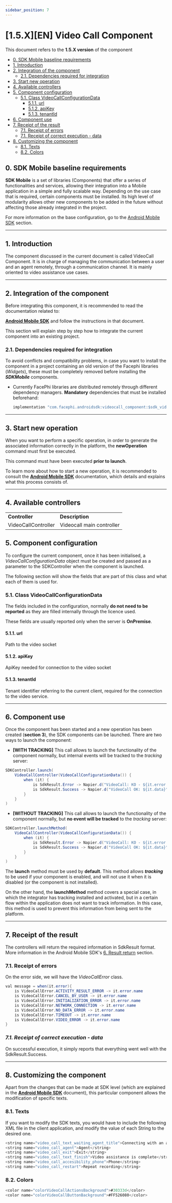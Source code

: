 ```yaml
---
sidebar_position: 7
---
```


# [1.5.X][EN] Video Call Component

This document refers to the **1.5.X version** of the component

- [0. SDK Mobile baseline
  requirements](#id-%5B1.5.X%5D%5BEN%5DVideoCallComponent-0.SDKMobilebaselinerequirements)
- [1.
  Introduction](#id-%5B1.5.X%5D%5BEN%5DVideoCallComponent-1.Introduction)
- [2. Integration of the
  component](#id-%5B1.5.X%5D%5BEN%5DVideoCallComponent-2.Integrationofthecomponent)
  - [2.1. Dependencies required for
    integration](#id-%5B1.5.X%5D%5BEN%5DVideoCallComponent-2.1.Dependenciesrequiredforintegration)
- [3. Start new
  operation](#id-%5B1.5.X%5D%5BEN%5DVideoCallComponent-3.Startnewoperation)
- [4. Available
  controllers](#id-%5B1.5.X%5D%5BEN%5DVideoCallComponent-4.Availablecontrollers)
- [5. Component
  configuration](#id-%5B1.5.X%5D%5BEN%5DVideoCallComponent-5.Componentconfiguration)
  - [5.1. Class
    VideoCallConfigurationData](#id-%5B1.5.X%5D%5BEN%5DVideoCallComponent-5.1.ClassVideoCallConfigurationData)
    - [5.1.1.
      url](#id-%5B1.5.X%5D%5BEN%5DVideoCallComponent-5.1.1.url)
    - [5.1.2.
      apiKey](#id-%5B1.5.X%5D%5BEN%5DVideoCallComponent-5.1.2.apiKey)
    - [5.1.3.
      tenantId](#id-%5B1.5.X%5D%5BEN%5DVideoCallComponent-5.1.3.tenantId)
- [6. Component
  use](#id-%5B1.5.X%5D%5BEN%5DVideoCallComponent-6.Componentuse)
- [7. Receipt of the
  result](#id-%5B1.5.X%5D%5BEN%5DVideoCallComponent-7.Receiptoftheresult)
  - [7.1. Receipt of
    errors](#id-%5B1.5.X%5D%5BEN%5DVideoCallComponent-7.1.Receiptoferrors)
  - [7.1. Receipt of correct execution -
    data](#id-%5B1.5.X%5D%5BEN%5DVideoCallComponent-7.1.Receiptofcorrectexecution-data)
- [8. Customizing the
  component](#id-%5B1.5.X%5D%5BEN%5DVideoCallComponent-8.Customizingthecomponent)
  - [8.1.
    Texts](#id-%5B1.5.X%5D%5BEN%5DVideoCallComponent-8.1.Texts)
  - [8.2.
    Colors](#id-%5B1.5.X%5D%5BEN%5DVideoCallComponent-8.2.Colors)

## 0. SDK Mobile baseline requirements

**SDK Mobile** is a set of libraries (Components) that offer a series of
functionalities and services, allowing their integration into a Mobile
application in a simple and fully scalable way. Depending on the use
case that is required, certain components must be installed. Its high
level of modularity allows other new components to be added in the
future without affecting those already integrated in the project.

For more information on the base configuration, go to the
<a href="_1.5.X_EN_Android_Mobile_SDK"
data-linked-resource-id="2605678593" data-linked-resource-version="15"
data-linked-resource-type="page">Android Mobile SDK</a> section.

---

## 1. Introduction

The component discussed in the current document is called VideoCall
Component. It is in charge of managing the communication between a user
and an agent remotely, through a communication channel. It is mainly
oriented to video assistance use cases.

---

## 2. Integration of the component

Before integrating this component, it is recommended to read the
documentation related to:

<a href="_1.5.X_EN_Android_Mobile_SDK"
data-linked-resource-id="2605678593" data-linked-resource-version="15"
data-linked-resource-type="page"><strong>Android Mobile SDK</strong></a>
and follow the instructions in that document.

This section will explain step by step how to integrate the current
component into an existing project.

### 2.1. Dependencies required for integration

To avoid conflicts and compatibility problems, in case you want to
install the component in a project containing an old version of the
Facephi libraries (_Widgets_), these must be completely removed before
installing the **_SDKMobile_** components.

- Currently FacePhi libraries are distributed remotely through
  different dependency managers. **Mandatory** dependencies that must
  be installed beforehand:

  ```java
  implementation "com.facephi.androidsdk:videocall_component:$sdk_videocall_component_version"
  ```

---

## 3. Start new operation

When you want to perform a specific operation, in order to generate the
associated information correctly in the platform, the **newOperation**
command must first be executed.

This command must have been executed **prior to launch**.

To learn more about how to start a new operation, it is recommended to
consult the <a href="_1.5.X_EN_Android_Mobile_SDK"
data-linked-resource-id="2605678593" data-linked-resource-version="15"
data-linked-resource-type="page"><strong>Android Mobile SDK</strong></a>
documentation, which details and explains what this process consists of.

---

## 4. Available controllers

|                     |                           |
| ------------------- | ------------------------- |
| **Controller**      | **Description**           |
| VideoCallController | Videocall main controller |

## 5. Component configuration

To configure the current component, once it has been initialised, a
_VideoCallConfigurationData_ object must be created and passed as a
parameter to the SDKController when the component is launched.

The following section will show the fields that are part of this class
and what each of them is used for.

### 5.1. Class VideoCallConfigurationData

The fields included in the configuration, normally **do not need to be
reported** as they are filled internally through the licence used.

These fields are usually reported only when the server is **OnPremise**.

#### 5.1.1. url

Path to the video socket

#### 5.1.2. apiKey

ApiKey needed for connection to the video socket

#### 5.1.3. tenantId

Tenant identifier referring to the current client, required for the
connection to the video service.

---

## 6. Component use

Once the component has been started and a new operation has been created
(**section 3**), the SDK components can be launched. There are two ways
to launch the component:

- **\[WITH TRACKING\]** This call allows to launch the functionality
  of the component normally, but internal events will be tracked to
  the _tracking_ server:

```java
SDKController.launch(
    VideoCallController(VideoCallConfigurationData()) {
        when (it) {
            is SdkResult.Error -> Napier.d("VideoCall: KO - ${it.error.name}")
            is SdkResult.Success -> Napier.d("VideoCall OK: ${it.data}")
        }
    }
)
```

- **\[WITHOUT TRACKING\]** This call allows to launch the
  functionality of the component normally, but **no event will be
  tracked** to the _tracking_ server:

```java
SDKController.launchMethod(
    VideoCallController(VideoCallConfigurationData()) {
        when (it) {
            is SdkResult.Error -> Napier.d("VideoCall: KO - ${it.error.name}")
            is SdkResult.Success -> Napier.d("VideoCall OK: ${it.data}")
        }
    }
)
```

The **launch** method must be used by **default**. This method allows
**_tracking_** to be used if your component is enabled, and will not use
it when it is disabled (or the component is not installed).

On the other hand, the **launchMethod** method covers a special case, in
which the integrator has tracking installed and activated, but in a
certain flow within the application does not want to track information.
In this case, this method is used to prevent this information from being
sent to the platform.

---

## 7. Receipt of the result

The controllers will return the required information in SdkResult
format. More information in the Android Mobile SDK's <a
href="https://facephicorporative.atlassian.net/wiki/spaces/DD/pages/2605678593#6.-Result-return"
rel="nofollow">6. Result return</a> section.

### 7.1. Receipt of errors

On the error side, we will have the _VideoCallError_ class.

```java
val message = when(it.error){
    is VideoCallError.ACTIVITY_RESULT_ERROR -> it.error.name
    is VideoCallError.CANCEL_BY_USER -> it.error.name
    is VideoCallError.INITIALIZATION_ERROR -> it.error.name
    is VideoCallError.NETWORK_CONNECTION -> it.error.name
    is VideoCallError.NO_DATA_ERROR -> it.error.name
    is VideoCallError.TIMEOUT -> it.error.name
    is VideoCallError.VIDEO_ERROR -> it.error.name
}
```

### _7.1. Receipt of correct execution - data_

On successful execution, it simply reports that everything went well
with the SdkResult.Success.

---

## 8. Customizing the component

Apart from the changes that can be made at SDK level (which are
explained in the <a href="_1.5.X_EN_Android_Mobile_SDK"
data-linked-resource-id="2605678593" data-linked-resource-version="15"
data-linked-resource-type="page"><strong>Android Mobile SDK</strong></a>
document), this particular component allows the modification of specific
texts.

### 8.1. Texts

If you want to modify the SDK texts, you would have to include the
following XML file in the client application, and modify the value of
each String to the desired one.

```java
<string name="video_call_text_waiting_agent_title">Connecting with an assistant…</string>
<string name="video_call_agent">Agent</string>
<string name="video_call_exit">Exit</string>
<string name="video_call_text_finish">Video assistance is complete</string>
<string name="video_call_accesibility_phone">Phone</string>
<string name="video_call_restart">Repeat recording</string>
```

### 8.2. Colors

```java
<color name="colorVideoCallActionsBackground">#30333d</color>
<color name="colorVideoCallButtonBackground">#FF526080</color>
```
